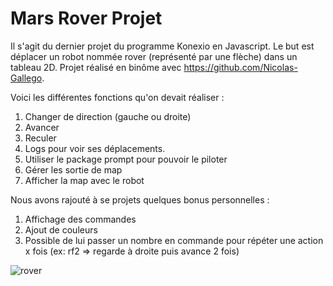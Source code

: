 # Mars Rover Projet

Il s'agit du dernier projet du programme Konexio en Javascript. Le but est déplacer un robot nommée rover (représenté par une flèche) dans un tableau 2D. Projet réalisé en binôme avec https://github.com/Nicolas-Gallego.

Voici les différentes fonctions qu'on devait réaliser :

1) Changer de direction (gauche ou droite)
2) Avancer
3) Reculer
4) Logs pour voir ses déplacements.
5) Utiliser le package prompt pour pouvoir le piloter
6) Gérer les sortie de map
7) Afficher la map avec le robot

Nous avons rajouté à se projets quelques bonus personnelles :

1) Affichage des commandes
2) Ajout de couleurs
3) Possible de lui passer un nombre en commande pour répéter une action x fois (ex: rf2 => regarde à droite puis avance 2 fois)

![rover](https://user-images.githubusercontent.com/30158479/104123018-d7e82c80-5348-11eb-8c16-8d35c6c652dc.gif)

